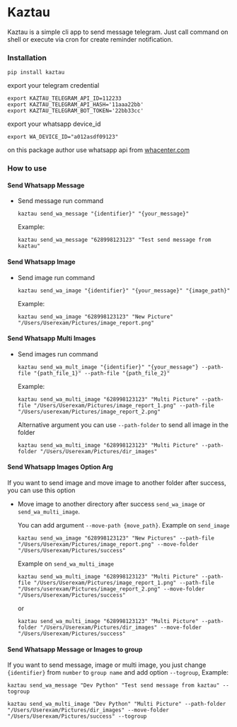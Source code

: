 # Kaztau

Kaztau is a simple cli app to send message telegram. Just call command on shell or execute via cron for create reminder notification.

### Installation
```shell
pip install kaztau
```
export your telegram credential
```shell
export KAZTAU_TELEGRAM_API_ID=112233
export KAZTAU_TELEGRAM_API_HASH='11aaa22bb'
export KAZTAU_TELEGRAM_BOT_TOKEN='22bb33cc'
```

export your whatsapp device_id
```shell
export WA_DEVICE_ID="a012asdf09123"
```
on this package author use whatsapp api from [whacenter.com](https://whacenter.com/)

### How to use

#### Send Whatsapp Message
- Send message run command 
  ```shell
  kaztau send_wa_message "{identifier}" "{your_message}"
  ````
  Example:
  ```shell
  kaztau send_wa_message "628998123123" "Test send message from kaztau"
  ```
  
#### Send Whatsapp Image
- Send image run command 
  ```shell
  kaztau send_wa_image "{identifier}" "{your_message}" "{image_path}"
  ```
  Example:
  ```shell
  kaztau send_wa_image "628998123123" "New Picture" "/Users/Userexam/Pictures/image_report.png"
  ```

#### Send Whatsapp Multi Images
- Send images run command 
  ```shell
  kaztau send_wa_mult_image "{identifier}" "{your_message"} --path-file "{path_file_1}" --path-file "{path_file_2}"
  ```
  Example:
  ```shell
  kaztau send_wa_multi_image "628998123123" "Multi Picture" --path-file "/Users/Userexam/Pictures/image_report_1.png" --path-file "/Users/userexam/Pictures/image_report_2.png"
  ```
  Alternative argument you can use `--path-folder` to send all image in the folder
  ```shell
  kaztau send_wa_multi_image "628998123123" "Multi Picture" --path-folder "/Users/Userexam/Pictures/dir_images"
  ```
  
#### Send Whatsapp Images Option Arg
If you want to send image and move image to another folder after success, you can use this option
- Move image to another directory after success `send_wa_image` or `send_wa_multi_image`. 
  
  You can add argument `--move-path {move_path}`. Example on `send_image`
  ```shell
  kaztau send_wa_image "628998123123" "New Pictures" --path-file "/Users/Userexam/Pictures/image_report.png" --move-folder "/Users/Userexam/Pictures/success"
  ```
  Example on `send_wa_multi_image`
  ```shell
  kaztau send_wa_multi_image "628998123123" "Multi Picture" --path-file "/Users/Userexam/Pictures/image_report_1.png" --path-file "/Users/userexam/Pictures/image_report_2.png" --move-folder "/Users/Userexam/Pictures/success"
  ```
  or 
  ```shell
  kaztau send_wa_multi_image "628998123123" "Multi Picture" --path-folder "/Users/Userexam/Pictures/dir_images" --move-folder "/Users/Userexam/Pictures/success"
  ```
  
#### Send Whatsapp Message or Images to group
If you want to send message, image or multi image, you just change `{identifier}` from `number` to `group name` and add option `--togroup`, Example:
  ```shell
  kaztau send_wa_message "Dev Python" "Test send message from kaztau" --togroup
  ```
  ```shell
  kaztau send_wa_multi_image "Dev Python" "Multi Picture" --path-folder "/Users/Userexam/Pictures/dir_images" --move-folder "/Users/Userexam/Pictures/success" --togroup
  ```
